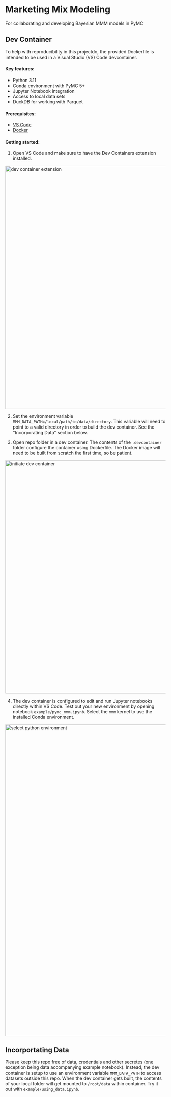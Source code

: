 # Marketing Mix Modeling

For collaborating and developing Bayesian MMM models in PyMC

## Dev Container

To help with reproducibility in this projectdo, the provided Dockerfile is intended to be used
in a Visual Studio (VS) Code devcontainer.

#### Key features:
- Python 3.11
- Conda environment with PyMC 5+
- Jupyter Notebook integration
- Access to local data sets
- DuckDB for working with Parquet

#### Prerequisites:
- [VS Code](https://code.visualstudio.com/download)
- [Docker](https://www.docker.com/products/docker-desktop/)

#### Getting started:

1. Open VS Code and make sure to have the Dev Containers extension installed.
<img width="764" alt="dev container extension" src="https://github.com/eaglepointpartners/marketing_mix_modeling/assets/4998142/f8293184-af7f-4efd-9c57-2523a4cf03f6">  

2. Set the environment variable `MMM_DATA_PATH=/local/path/to/data/directory`. This variable will need to point to a valid directory in order to build the dev container. See the "Incorporating Data" section below.

3. Open repo folder in a dev container. The contents of the `.devcontainer` folder configure the container using Dockerfile. The Docker image will need to be built from scratch the first time, so be patient.
<img width="733" alt="initiate dev container" src="https://github.com/eaglepointpartners/marketing_mix_modeling/assets/4998142/a6ce3fb6-ab6d-4090-94c9-867fa7dbd4f5">  

4. The dev container is configured to edit and run Jupyter notebooks directly within VS Code. Test out your new environment by opening notebook `example/pymc_mmm.ipynb`. Select the `mmm` kernel to use the installed Conda environment.
<img width="980" alt="select python environment" src="https://github.com/eaglepointpartners/marketing_mix_modeling/assets/4998142/3d503b5d-110e-4bc8-8f7e-f731f0bd5e95">

## Incorportating Data

Please keep this repo free of data, credentials and other secretes (one exception being data accompanying example notebook). Instead, the dev container is setup to use an environment variable `MMM_DATA_PATH` to access datasets outside this repo. When the dev container gets built, the contents of your local folder will get mounted to `/root/data` within container. Try it out with `example/using_data.ipynb`.
